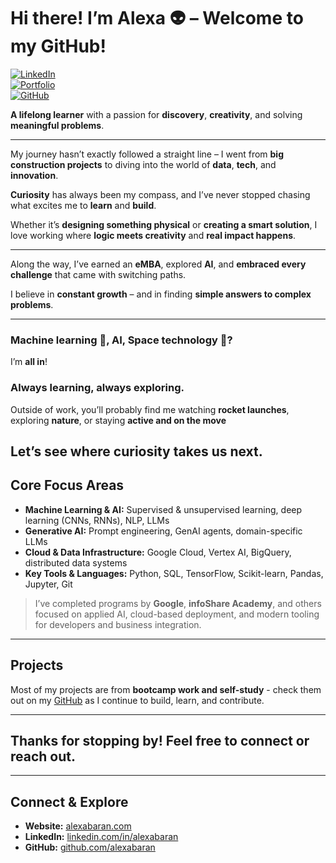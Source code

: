 # Hi there! I’m Alexa 👽 – Welcome to my GitHub!

[![LinkedIn](https://img.shields.io/badge/LinkedIn-0077B5?logo=linkedin&logoColor=white)](https://www.linkedin.com/in/alexabaran)  
[![Portfolio](https://img.shields.io/badge/Website-%23000000.svg?logo=firefox&logoColor=white)](https://alexabaran.com/)  
[![GitHub](https://img.shields.io/badge/GitHub-%2312100E.svg?logo=github&logoColor=white)](https://github.com/alexabaran)


**A lifelong learner** with a passion for **discovery**, **creativity**, and solving **meaningful problems**.

---

My journey hasn’t exactly followed a straight line – I went from **big construction projects** to diving into the world of **data**, **tech**, and **innovation**.

**Curiosity** has always been my compass, and I’ve never stopped chasing what excites me to **learn** and **build**.

Whether it’s **designing something physical** or **creating a smart solution**, I love working where **logic meets creativity** and **real impact happens**.

---

Along the way, I’ve earned an **eMBA**, explored **AI**, and **embraced every challenge** that came with switching paths.

I believe in **constant growth** – and in finding **simple answers to complex problems**.

---

### **Machine learning** 🤖, **AI**, **Space technology** 🚀?

I’m **all in**!

### Always learning, always exploring.



Outside of work, you’ll probably find me watching **rocket launches**, exploring **nature**, or staying **active and on the move**

**Let’s see where curiosity takes us next.**
---


## Core Focus Areas

- **Machine Learning & AI:** Supervised & unsupervised learning, deep learning (CNNs, RNNs), NLP, LLMs  
- **Generative AI:** Prompt engineering, GenAI agents, domain-specific LLMs 
- **Cloud & Data Infrastructure:** Google Cloud, Vertex AI, BigQuery, distributed data systems  
- **Key Tools & Languages:** Python, SQL, TensorFlow, Scikit-learn, Pandas, Jupyter, Git  

> I’ve completed programs by **Google**, **infoShare Academy**, and others focused on applied AI, cloud-based deployment, and modern tooling for developers and business integration.

---

## Projects

Most of my projects are from **bootcamp work and self-study** - check them out on my [GitHub](https://github.com/alexabaran) as I continue to build, learn, and contribute.

---

## Thanks for stopping by! Feel free to connect or reach out.

---

## Connect & Explore  
- **Website:** [alexabaran.com](https://alexabaran.com)  
- **LinkedIn:** [linkedin.com/in/alexabaran](https://www.linkedin.com/in/alexabaran)  
- **GitHub:** [github.com/alexabaran](https://github.com/alexabaran)  


